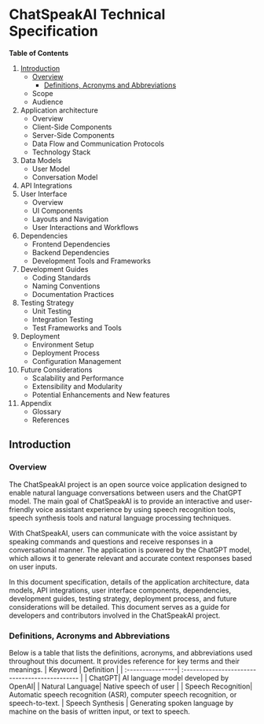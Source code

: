 # ChatSpeakAI Technical Specification
**Table of Contents**
1. [Introduction](#introduction)
   * [Overview](#overview)
		* [Definitions, Acronyms and Abbreviations](#definitions)
	* Scope
	* Audience
2.  Application architecture 
	* Overview
	* Client-Side Components
	* Server-Side Components
	* Data Flow and Communication Protocols
	* Technology Stack
3. Data Models
	* User Model
	* Conversation Model
4.  API Integrations
5.  User Interface
	* Overview
	* UI Components
	* Layouts and Navigation
	* User Interactions and Workflows
6.  Dependencies
	* Frontend Dependencies
	* Backend Dependencies
	* Development Tools and Frameworks
7.  Development Guides
	* Coding Standards
	* Naming Conventions
	* Documentation Practices
8.  Testing Strategy
	* Unit Testing
	* Integration Testing
	* Test Frameworks and Tools
9.  Deployment
	* Environment Setup
	* Deployment Process
	* Configuration Management
10. Future Considerations
	* Scalability and Performance
	* Extensibility and Modularity
	* Potential Enhancements and New features
11. Appendix
	* Glossary
	* References

## Introduction
### Overview
The ChatSpeakAI project is an open source voice application designed to enable natural language conversations between users and the ChatGPT model. The main goal of ChatSpeakAI is to provide an interactive and user-friendly voice assistant experience by using speech recognition tools, speech synthesis tools and natural language processing techniques.

With ChatSpeakAI, users can communicate with the voice assistant by speaking commands and questions and receive responses in a conversational manner. The application is powered by the ChatGPT model, which allows it to generate relevant and accurate context responses based on user inputs.

In this document specification, details of the application architecture, data models, API integrations, user interface components, dependencies, development guides, testing strategy, deployment process, and future considerations will be detailed. This document serves as a guide for developers and contributors involved in the ChatSpeakAI project.

### <a id="definitions"></a>Definitions, Acronyms and Abbreviations
Below is a table that lists the definitions, acronyms, and abbreviations used throughout this document. It provides reference for key terms and their meanings.
| Keyword | Definition |
| :----------------| :--------------------------------------------- |
| ChatGPT| AI language model developed by OpenAI|
| Natural Language| Native speech of user |
| Speech Recognition| Automatic speech recognition (ASR), computer speech recognition, or speech-to-text.
| Speech Synthesis | Generating spoken language by machine on the basis of written input, or text to speech.